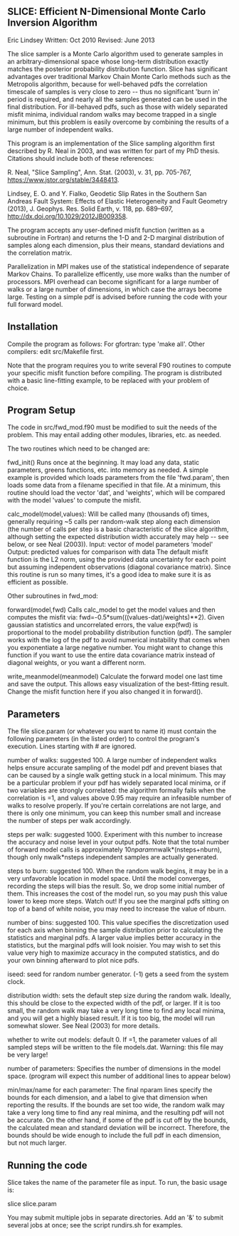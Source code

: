 SLICE: Efficient N-Dimensional Monte Carlo Inversion Algorithm
-----

Eric Lindsey
Written: Oct 2010
Revised: June 2013

The slice sampler is a Monte Carlo algorithm used to generate samples in an
arbitrary-dimensional space whose long-term distribution exactly matches the
posterior probability distribution function. Slice has significant advantages
over traditional Markov Chain Monte Carlo methods such as the Metropolis
algorithm, because for well-behaved pdfs the correlation timescale of samples
is very close to zero -- thus no significant 'burn in' period is required, and
nearly all the samples generated can be used in the final distribution. For
ill-behaved pdfs, such as those with widely separated misfit minima, individual
random walks may become trapped in a single minimum, but this problem is easily
overcome by combining the results of a large number of independent walks.

This program is an implementation of the Slice sampling algorithm first described by R. Neal in 2003, and was written for part of my PhD thesis. Citations should include both of these references:

R. Neal, "Slice Sampling", Ann. Stat. (2003), v. 31, pp. 705-767, https://www.jstor.org/stable/3448413.

Lindsey, E. O. and Y. Fialko, Geodetic Slip Rates in the Southern San Andreas Fault System: Effects of Elastic Heterogeneity and Fault Geometry (2013), J. Geophys. Res. Solid Earth, v. 118, pp. 689–697, http://dx.doi.org/10.1029/2012JB009358.

The program accepts any user-defined misfit function (written as a subroutine in Fortran) and returns the 1-D and 2-D marginal distribution of samples along each dimension, plus their means, standard deviations and the correlation matrix.

Parallelization in MPI makes use of the statistical independence of separate
Markov Chains. To parallelize efficently, use more walks than the number of
processors. MPI overhead can become significant for a large number of walks or
a large number of dimensions, in which case the arrays become large. Testing on
a simple pdf is advised before running the code with your full forward model.

Installation
-----
Compile the program as follows: 
For gfortran: type 'make all'.
Other compilers: edit src/Makefile first.

Note that the program requires you to write several F90 routines to compute your
specific misfit function before compiling. The program is distributed with a
basic line-fitting example, to be replaced with your problem of choice.

Program Setup
-----
The code in src/fwd_mod.f90 must be modified to suit the needs of the problem.
This may entail adding other modules, libraries, etc. as needed.

The two routines which need to be changed are:

fwd_init()
Runs once at the beginning. It may load any data, static parameters, greens
functions, etc. into memory as needed. A simple example is provided which loads
parameters from the file 'fwd.param', then loads some data from a filename
specified in that file. At a minimum, this routine should load the vector 'dat',
and 'weights', which will be compared with the model 'values' to compute the
misfit.

calc_model(model,values):
Will be called many (thousands of) times, generally requiring ~5 calls per
random-walk step along each dimension (the number of calls per step is a basic
characteristic of the slice algorithm, although setting the expected
distribution width accurately may help -- see below, or see Neal (2003)).
Input: vector of model parameters 'model'
Output: predicted values for comparison with data
The default misfit function is the L2 norm, using the provided data uncertainty
for each point but assuming independent observations (diagonal covariance 
matrix). Since this routine is run so many times, it's a good idea to make sure
it is as efficient as possible.

Other subroutines in fwd_mod:

forward(model,fwd)
Calls calc_model to get the model values and then computes the misfit via:
fwd=-0.5\*sum(((values-dat)/weights)\*\*2). Given gaussian statistics and
uncorrelated errors, the value exp(fwd) is proportional to the model probability
distribution function (pdf). The sampler works with the log of the pdf to avoid
numerical instability that comes when you exponentiate a large negative number.
You might want to change this function if you want to use the entire data 
covariance matrix instead of diagonal weights, or you want a different norm.

write_meanmodel(meanmodel)
Calculate the forward model one last time and save the output. This allows easy
visualization of the best-fitting result. Change the misfit function here if you
also changed it in forward().

Parameters
-----
The file slice.param (or whatever you want to name it) must contain
the following parameters (in the listed order) to control the program's
execution. Lines starting with # are ignored.

number of walks: suggested 100.
A large number of independent walks helps ensure accurate sampling of the model
pdf and prevent biases that can be caused by a single walk getting stuck in a
local minimum. This may be a particular problem if your pdf has widely separated
local minima, or if two variables are strongly correlated: the algorithm
formally fails when the correlation is =1, and values above 0.95 may require an
infeasible number of walks to resolve properly. If you're certain correlations
are not large, and there is only one minimum, you can keep this number small and
increase the number of steps per walk accordingly.

steps per walk: suggested 1000.
Experiment with this number to increase the accuracy and noise level in your
output pdfs. Note that the total number of forward model calls is approximately
10*nparam*nwalk*(nsteps+nburn), though only nwalk*nsteps independent samples are
actually generated.

steps to burn: suggested 100.
When the random walk begins, it may be in a very unfavorable location in model
space. Until the model converges, recording the steps will bias the result. So,
we drop some initial number of them. This increases the cost of the model run,
so you may push this value lower to keep more steps. Watch out! If you see
the marginal pdfs sitting on top of a band of white noise, you may need to
increase the value of nburn.

number of bins: suggested 100.
This value specifies the discretization used for each axis when binning the
sample distribution prior to calculating the statistics and marginal pdfs. A
larger value implies better accuracy in the statistics, but the marginal pdfs
will look noisier. You may wish to set this value very high to maximize accuracy
in the computed statistics, and do your own binning afterward to plot nice pdfs.

iseed:
seed for random number generator. (-1) gets a seed from the system clock.

distribution width:
sets the default step size during the random walk. Ideally, this should be close
to the expected width of the pdf, or larger. If it is too small, the random walk
may take a very long time to find any local minima, and you will get a highly
biased result. If it is too big, the model will run somewhat slower. See Neal
(2003) for more details.

whether to write out models: default 0.
If =1, the parameter values of all sampled steps will be written to the file
models.dat. Warning: this file may be very large!

number of parameters:
Specifies the number of dimensions in the model space. (program will expect this
number of additional lines to appear below)

min/max/name for each parameter:
The final nparam lines specify the bounds for each dimension, and a label to
give that dimension when reporting the results. If the bounds are set too wide,
the random walk may take a very long time to find any real minima, and the
resulting pdf will not be accurate. On the other hand, if some of the pdf is cut
off by the bounds, the calculated mean and standard deviation will be incorrect.
Therefore, the bounds should be wide enough to include the full pdf in each
dimension, but not much larger.

Running the code
-----
Slice takes the name of the parameter file as input. To run, the basic usage is:

slice slice.param

You may submit multiple jobs in separate directories. Add an '&' to submit
several jobs at once; see the script rundirs.sh for examples.
